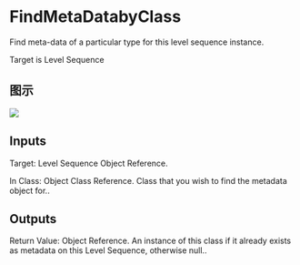 # FindMetaDatabyClass

Find meta-data of a particular type for this level sequence instance.

Target is Level Sequence

## 图示

![]($-20221218-19410506.png)

## Inputs

Target: Level Sequence Object Reference.

In Class: Object Class Reference. Class that you wish to find the metadata object for..  

## Outputs

Return Value: Object Reference. An instance of this class if it already exists as metadata on this Level Sequence, otherwise null..

